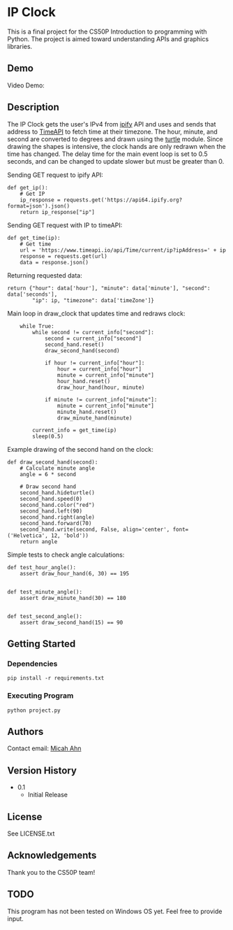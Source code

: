 # IP Clock

This is a final project for the CS50P Introduction to programming with Python.
The project is aimed toward understanding APIs and graphics libraries.

## Demo

Video Demo: <URL>

## Description

The IP Clock gets the user's IPv4 from [ipify]("https://www.ipify.org/") API and uses and sends that
address to [TimeAPI]("https://www.timeapi.io/") to fetch time at their timezone.
The hour, minute, and
second are converted to degrees and drawn using the [turtle]("https://docs.python.org/3/library/turtle.html") module.
Since drawing the shapes is intensive, the clock hands are only redrawn when the time has changed.
The delay time for the main event loop is set to 0.5 seconds, and can be changed to update slower but
must be greater than 0.



Sending GET request to ipify API:

```
def get_ip():
    # Get IP
    ip_response = requests.get('https://api64.ipify.org?format=json').json()
    return ip_response["ip"]
```

Sending GET request with IP to timeAPI:

```
def get_time(ip):
    # Get time
    url = 'https://www.timeapi.io/api/Time/current/ip?ipAddress=' + ip
    response = requests.get(url)
    data = response.json()
```

Returning requested data:

```
return {"hour": data['hour'], "minute": data['minute'], "second": data['seconds'],
        "ip": ip, "timezone": data['timeZone']}
```

Main loop in draw_clock that updates time and redraws clock:

```
    while True:
        while second != current_info["second"]:
            second = current_info["second"]
            second_hand.reset()
            draw_second_hand(second)

            if hour != current_info["hour"]:
                hour = current_info["hour"]
                minute = current_info["minute"]
                hour_hand.reset()
                draw_hour_hand(hour, minute)

            if minute != current_info["minute"]:
                minute = current_info["minute"]
                minute_hand.reset()
                draw_minute_hand(minute)

        current_info = get_time(ip)
        sleep(0.5)
```

Example drawing of the second hand on the clock:

```
def draw_second_hand(second):
    # Calculate minute angle
    angle = 6 * second

    # Draw second hand
    second_hand.hideturtle()
    second_hand.speed(0)
    second_hand.color("red")
    second_hand.left(90)
    second_hand.right(angle)
    second_hand.forward(70)
    second_hand.write(second, False, align='center', font=('Helvetica', 12, 'bold'))
    return angle
```

Simple tests to check angle calculations:

```
def test_hour_angle():
    assert draw_hour_hand(6, 30) == 195


def test_minute_angle():
    assert draw_minute_hand(30) == 180


def test_second_angle():
    assert draw_second_hand(15) == 90
```

## Getting Started

### Dependencies

```
pip install -r requirements.txt
```

### Executing Program

```
python project.py
```

## Authors

Contact email: [Micah Ahn](mailto:micah.kiyoshi@gmail.com)

## Version History

* 0.1
    * Initial Release

## License

See LICENSE.txt

## Acknowledgements

Thank you to the CS50P team!

## TODO

This program has not been tested on Windows OS yet. Feel free to provide input.
